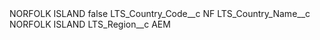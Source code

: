 <?xml version="1.0" encoding="UTF-8"?>
<CustomMetadata xmlns="http://soap.sforce.com/2006/04/metadata" xmlns:xsi="http://www.w3.org/2001/XMLSchema-instance" xmlns:xsd="http://www.w3.org/2001/XMLSchema">
    <label>NORFOLK ISLAND</label>
    <protected>false</protected>
    <values>
        <field>LTS_Country_Code__c</field>
        <value xsi:type="xsd:string">NF</value>
    </values>
    <values>
        <field>LTS_Country_Name__c</field>
        <value xsi:type="xsd:string">NORFOLK ISLAND</value>
    </values>
    <values>
        <field>LTS_Region__c</field>
        <value xsi:type="xsd:string">AEM</value>
    </values>
</CustomMetadata>
